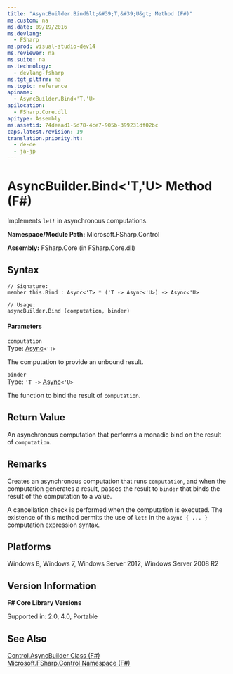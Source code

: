 ```yaml
---
title: "AsyncBuilder.Bind&lt;&#39;T,&#39;U&gt; Method (F#)"
ms.custom: na
ms.date: 09/19/2016
ms.devlang: 
  - FSharp
ms.prod: visual-studio-dev14
ms.reviewer: na
ms.suite: na
ms.technology: 
  - devlang-fsharp
ms.tgt_pltfrm: na
ms.topic: reference
apiname: 
  - AsyncBuilder.Bind<'T,'U>
apilocation: 
  - FSharp.Core.dll
apitype: Assembly
ms.assetid: 74deaad1-5d78-4ce7-905b-399231df02bc
caps.latest.revision: 19
translation.priority.ht: 
  - de-de
  - ja-jp
---
```

# AsyncBuilder.Bind&lt;&#39;T,&#39;U&gt; Method (F#)
Implements `let!` in asynchronous computations.  
  
 **Namespace/Module Path:** Microsoft.FSharp.Control  
  
 **Assembly:** FSharp.Core (in FSharp.Core.dll)  
  
## Syntax  
  
```  
// Signature:  
member this.Bind : Async<'T> * ('T -> Async<'U>) -> Async<'U>  
  
// Usage:  
asyncBuilder.Bind (computation, binder)  
```  
  
#### Parameters  
 `computation`  
 Type: [Async](../Topic/Control.Async%3C'T%3E%20Type%20\(F%23\).md)`<'T>`  
  
 The computation to provide an unbound result.  
  
 `binder`  
 Type: `'T ->` [Async](../Topic/Control.Async%3C'T%3E%20Type%20\(F%23\).md)`<'U>`  
  
 The function to bind the result of `computation`.  
  
## Return Value  
 An asynchronous computation that performs a monadic bind on the result of `computation`.  
  
## Remarks  
 Creates an asynchronous computation that runs `computation`, and when the computation generates a result, passes the result to `binder` that binds the result of the computation to a value.  
  
 A cancellation check is performed when the computation is executed. The existence of this method permits the use of `let!` in the `async { ... }` computation expression syntax.  
  
## Platforms  
 Windows 8, Windows 7, Windows Server 2012, Windows Server 2008 R2  
  
## Version Information  
 **F# Core Library Versions**  
  
 Supported in: 2.0, 4.0, Portable  
  
## See Also  
 [Control.AsyncBuilder Class (F#)](../vs140/Control.AsyncBuilder-Class--F#-.md)   
 [Microsoft.FSharp.Control Namespace (F#)](../vs140/Microsoft.FSharp.Control-Namespace--F#-.md)
